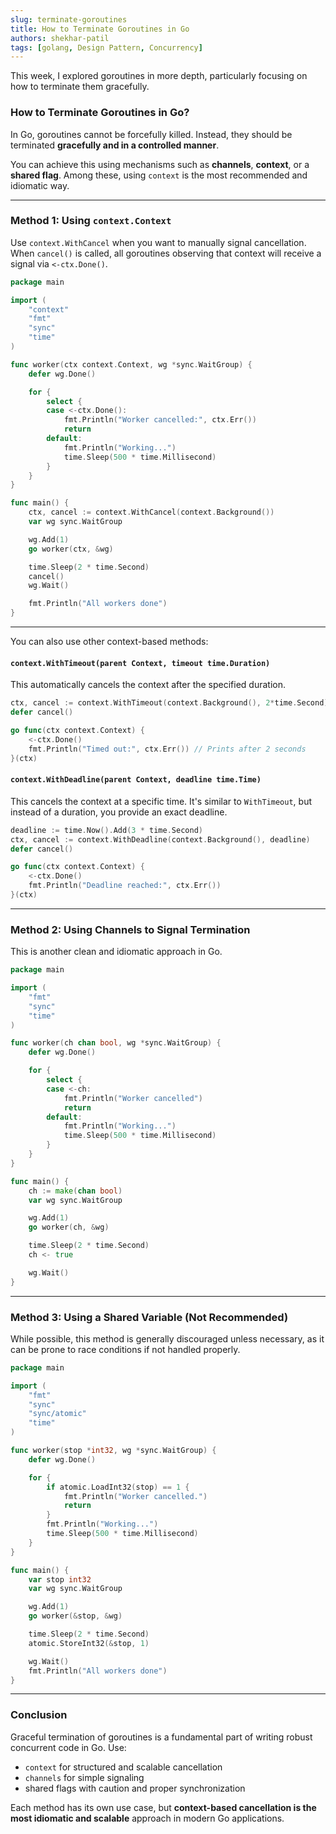 ```yaml
---
slug: terminate-goroutines
title: How to Terminate Goroutines in Go
authors: shekhar-patil
tags: [golang, Design Pattern, Concurrency]
---
```


This week, I explored goroutines in more depth, particularly focusing on how to terminate them gracefully.

### How to Terminate Goroutines in Go?

In Go, goroutines cannot be forcefully killed. Instead, they should be terminated **gracefully and in a controlled manner**.

You can achieve this using mechanisms such as **channels**, **context**, or a **shared flag**. Among these, using `context` is the most recommended and idiomatic way.

---

### Method 1: Using `context.Context`

Use `context.WithCancel` when you want to manually signal cancellation. When `cancel()` is called, all goroutines observing that context will receive a signal via `<-ctx.Done()`.

```go
package main

import (
    "context"
    "fmt"
    "sync"
    "time"
)

func worker(ctx context.Context, wg *sync.WaitGroup) {
    defer wg.Done()

    for {
        select {
        case <-ctx.Done():
            fmt.Println("Worker cancelled:", ctx.Err())
            return
        default:
            fmt.Println("Working...")
            time.Sleep(500 * time.Millisecond)
        }
    }
}

func main() {
    ctx, cancel := context.WithCancel(context.Background())
    var wg sync.WaitGroup

    wg.Add(1)
    go worker(ctx, &wg)

    time.Sleep(2 * time.Second)
    cancel()
    wg.Wait()

    fmt.Println("All workers done")
}
````

---

You can also use other context-based methods:

#### `context.WithTimeout(parent Context, timeout time.Duration)`

This automatically cancels the context after the specified duration.

```go
ctx, cancel := context.WithTimeout(context.Background(), 2*time.Second)
defer cancel()

go func(ctx context.Context) {
    <-ctx.Done()
    fmt.Println("Timed out:", ctx.Err()) // Prints after 2 seconds
}(ctx)
```

#### `context.WithDeadline(parent Context, deadline time.Time)`

This cancels the context at a specific time. It's similar to `WithTimeout`, but instead of a duration, you provide an exact deadline.

```go
deadline := time.Now().Add(3 * time.Second)
ctx, cancel := context.WithDeadline(context.Background(), deadline)
defer cancel()

go func(ctx context.Context) {
    <-ctx.Done()
    fmt.Println("Deadline reached:", ctx.Err())
}(ctx)
```

---

### Method 2: Using Channels to Signal Termination

This is another clean and idiomatic approach in Go.

```go
package main

import (
    "fmt"
    "sync"
    "time"
)

func worker(ch chan bool, wg *sync.WaitGroup) {
    defer wg.Done()

    for {
        select {
        case <-ch:
            fmt.Println("Worker cancelled")
            return
        default:
            fmt.Println("Working...")
            time.Sleep(500 * time.Millisecond)
        }
    }
}

func main() {
    ch := make(chan bool)
    var wg sync.WaitGroup

    wg.Add(1)
    go worker(ch, &wg)

    time.Sleep(2 * time.Second)
    ch <- true

    wg.Wait()
}
```

---

### Method 3: Using a Shared Variable (Not Recommended)

While possible, this method is generally discouraged unless necessary, as it can be prone to race conditions if not handled properly.

```go
package main

import (
    "fmt"
    "sync"
    "sync/atomic"
    "time"
)

func worker(stop *int32, wg *sync.WaitGroup) {
    defer wg.Done()

    for {
        if atomic.LoadInt32(stop) == 1 {
            fmt.Println("Worker cancelled.")
            return
        }
        fmt.Println("Working...")
        time.Sleep(500 * time.Millisecond)
    }
}

func main() {
    var stop int32
    var wg sync.WaitGroup

    wg.Add(1)
    go worker(&stop, &wg)

    time.Sleep(2 * time.Second)
    atomic.StoreInt32(&stop, 1)

    wg.Wait()
    fmt.Println("All workers done")
}
```

---

### Conclusion

Graceful termination of goroutines is a fundamental part of writing robust concurrent code in Go. Use:

* `context` for structured and scalable cancellation
* `channels` for simple signaling
* shared flags with caution and proper synchronization

Each method has its own use case, but **context-based cancellation is the most idiomatic and scalable** approach in modern Go applications.

